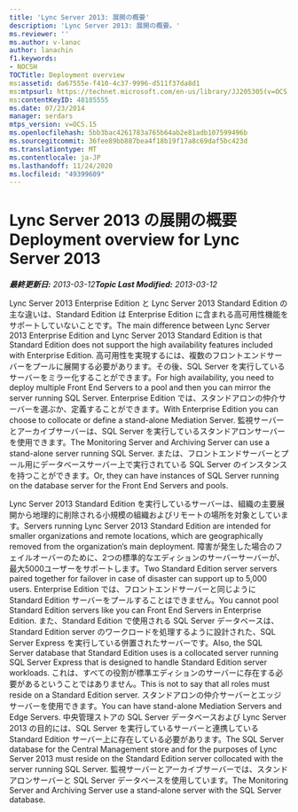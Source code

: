 ```yaml
---
title: 'Lync Server 2013: 展開の概要'
description: 'Lync Server 2013: 展開の概要。'
ms.reviewer: ''
ms.author: v-lanac
author: lanachin
f1.keywords:
- NOCSH
TOCTitle: Deployment overview
ms:assetid: da67555e-f410-4c37-9996-d511f37da8d1
ms:mtpsurl: https://technet.microsoft.com/en-us/library/JJ205305(v=OCS.15)
ms:contentKeyID: 48185555
ms.date: 07/23/2014
manager: serdars
mtps_version: v=OCS.15
ms.openlocfilehash: 5bb3bac4261783a765b64ab2e81adb107599496b
ms.sourcegitcommit: 36fee89bb887bea4f18b19f17a8c69daf5bc423d
ms.translationtype: MT
ms.contentlocale: ja-JP
ms.lasthandoff: 11/24/2020
ms.locfileid: "49399609"
---
```

# <a name="deployment-overview-for-lync-server-2013"></a><span data-ttu-id="f6ecd-103">Lync Server 2013 の展開の概要</span><span class="sxs-lookup"><span data-stu-id="f6ecd-103">Deployment overview for Lync Server 2013</span></span>

<div data-xmlns="http://www.w3.org/1999/xhtml">

<div class="topic" data-xmlns="http://www.w3.org/1999/xhtml" data-msxsl="urn:schemas-microsoft-com:xslt" data-cs="https://msdn.microsoft.com/">

<div data-asp="https://msdn2.microsoft.com/asp">



</div>

<div id="mainSection">

<div id="mainBody"><span data-ttu-id="f6ecd-104">

<span> </span></span><span class="sxs-lookup"><span data-stu-id="f6ecd-104">

<span> </span></span></span>

<span data-ttu-id="f6ecd-105">_**最終更新日:** 2013-03-12_</span><span class="sxs-lookup"><span data-stu-id="f6ecd-105">_**Topic Last Modified:** 2013-03-12_</span></span>

<span data-ttu-id="f6ecd-106">Lync Server 2013 Enterprise Edition と Lync Server 2013 Standard Edition の主な違いは、Standard Edition は Enterprise Edition に含まれる高可用性機能をサポートしていないことです。</span><span class="sxs-lookup"><span data-stu-id="f6ecd-106">The main difference between Lync Server 2013 Enterprise Edition and Lync Server 2013 Standard Edition is that Standard Edition does not support the high availability features included with Enterprise Edition.</span></span> <span data-ttu-id="f6ecd-107">高可用性を実現するには、複数のフロントエンドサーバーをプールに展開する必要があります。その後、SQL Server を実行しているサーバーをミラー化することができます。</span><span class="sxs-lookup"><span data-stu-id="f6ecd-107">For high availability, you need to deploy multiple Front End Servers to a pool and then you can mirror the server running SQL Server.</span></span> <span data-ttu-id="f6ecd-108">Enterprise Edition では、スタンドアロンの仲介サーバーを選ぶか、定義することができます。</span><span class="sxs-lookup"><span data-stu-id="f6ecd-108">With Enterprise Edition you can choose to collocate or define a stand-alone Mediation Server.</span></span> <span data-ttu-id="f6ecd-109">監視サーバーとアーカイブサーバーは、SQL Server を実行しているスタンドアロンサーバーを使用できます。</span><span class="sxs-lookup"><span data-stu-id="f6ecd-109">The Monitoring Server and Archiving Server can use a stand-alone server running SQL Server.</span></span> <span data-ttu-id="f6ecd-110">または、フロントエンドサーバーとプール用にデータベースサーバー上で実行されている SQL Server のインスタンスを持つことができます。</span><span class="sxs-lookup"><span data-stu-id="f6ecd-110">Or, they can have instances of SQL Server running on the database server for the Front End Servers and pools.</span></span>

<span data-ttu-id="f6ecd-111">Lync Server 2013 Standard Edition を実行しているサーバーは、組織の主要展開から地理的に削除される小規模の組織およびリモートの場所を対象としています。</span><span class="sxs-lookup"><span data-stu-id="f6ecd-111">Servers running Lync Server 2013 Standard Edition are intended for smaller organizations and remote locations, which are geographically removed from the organization’s main deployment.</span></span> <span data-ttu-id="f6ecd-112">障害が発生した場合のフェイルオーバーのために、2つの標準的なエディションのサーバーサーバーが、最大5000ユーザーをサポートします。</span><span class="sxs-lookup"><span data-stu-id="f6ecd-112">Two Standard Edition server servers paired together for failover in case of disaster can support up to 5,000 users.</span></span> <span data-ttu-id="f6ecd-113">Enterprise Edition では、フロントエンドサーバーと同じように Standard Edition サーバーをプールすることはできません。</span><span class="sxs-lookup"><span data-stu-id="f6ecd-113">You cannot pool Standard Edition servers like you can Front End Servers in Enterprise Edition.</span></span> <span data-ttu-id="f6ecd-114">また、Standard Edition で使用される SQL Server データベースは、Standard Edition server のワークロードを処理するように設計された、SQL Server Express を実行している併置されたサーバーです。</span><span class="sxs-lookup"><span data-stu-id="f6ecd-114">Also, the SQL Server database that Standard Edition uses is a collocated server running SQL Server Express that is designed to handle Standard Edition server workloads.</span></span> <span data-ttu-id="f6ecd-115">これは、すべての役割が標準エディションのサーバーに存在する必要があるということではありません。</span><span class="sxs-lookup"><span data-stu-id="f6ecd-115">This is not to say that all roles must reside on a Standard Edition server.</span></span> <span data-ttu-id="f6ecd-116">スタンドアロンの仲介サーバーとエッジサーバーを使用できます。</span><span class="sxs-lookup"><span data-stu-id="f6ecd-116">You can have stand-alone Mediation Servers and Edge Servers.</span></span> <span data-ttu-id="f6ecd-117">中央管理ストアの SQL Server データベースおよび Lync Server 2013 の目的には、SQL Server を実行しているサーバーと連携している Standard Edition サーバー上に存在している必要があります。</span><span class="sxs-lookup"><span data-stu-id="f6ecd-117">The SQL Server database for the Central Management store and for the purposes of Lync Server 2013 must reside on the Standard Edition server collocated with the server running SQL Server.</span></span> <span data-ttu-id="f6ecd-118">監視サーバーとアーカイブサーバーでは、スタンドアロンサーバーと SQL Server データベースを使用しています。</span><span class="sxs-lookup"><span data-stu-id="f6ecd-118">The Monitoring Server and Archiving Server use a stand-alone server with the SQL Server database.</span></span>

<span data-ttu-id="f6ecd-119"></div>

<span> </span>

</div>

</div>

</span><span class="sxs-lookup"><span data-stu-id="f6ecd-119"></div>

<span> </span>

</div>

</div>

</span></span></div>

